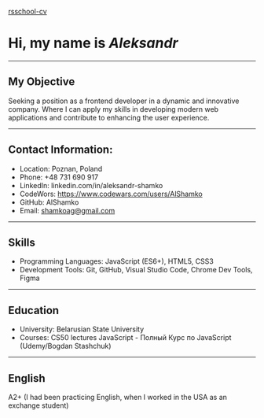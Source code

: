 [rsschool-cv](https://AlShamko.github.io/rsschool-cv/cv)

# Hi, my name is _Aleksandr_ 

***

## My Objective

  Seeking a position as a frontend developer in a dynamic and innovative company. Where I can apply my skills in developing modern web applications and contribute to enhancing the user experience.

***

## Contact Information:

  - Location: Poznan, Poland
  - Phone: +48 731 690 917
  - LinkedIn: linkedin.com/in/aleksandr-shamko
  - CodeWors: https://www.codewars.com/users/AlShamko
  - GitHub: AlShamko
  - Email: shamkoag@gmail.com

***

## Skills

  - Programming Languages: JavaScript (ES6+), HTML5, CSS3
  - Development Tools: Git, GitHub, Visual Studio Code,  Chrome Dev Tools, Figma

***

## Education

  - University: Belarusian State University
  - Courses:
      CS50 lectures
      JavaScript - Полный Курс по JavaScript (Udemy/Bogdan Stashchuk)

***

## English

  A2+ (I had been practicing English, when I worked in the USA as an exchange student)
